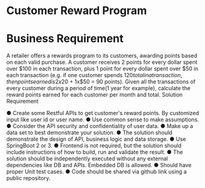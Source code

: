 # Customer Reward Program
# Business Requirement
A retailer offers a rewards program to its customers, awarding points based on each
valid purchase. A customer receives 2 points for every dollar spent over $100 in each
transaction, plus 1 point for every dollar spent over $50 in each transaction (e.g. if one
customer spends $120 total in a transaction, then points earned is 2x$20 + 1x$50 = 90
points).
Given all the transactions of every customer during a period of time(1 year for example),
calculate the reward points earned for each customer per month and total.
Solution Requirement

● Create some Restful APIs to get customer&#39;s reward points. By customized input
like user id or user name.
● Use common sense to make assumptions.
● Consider the API security and confidentiality of user data.
● Make up a data set to best demonstrate your solution.
● The solution should demonstrate the design of API, business logic and data
storage.
● Use SpringBoot 2 or 3.
● Frontend is not required, but the solution should include instructions of how to
build, run and validate the result.
● The solution should be independently executed without any external
dependencies like DB and APIs. Embedded DB is allowed.
● Should have proper Unit test cases.
● Code should be shared via github link using a public repository.
